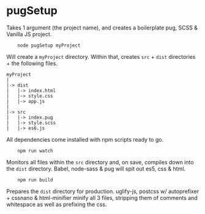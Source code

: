 # pugSetup

Takes 1 argument (the project name), and creates a boilerplate pug, SCSS & Vanilla JS project.

```
    node pugSetup myProject
```

Will create a `myProject` directory. Within that, creates `src` + `dist` directories + the following files.

```
myProject
|
|-> dist
|   |-> index.html
|   |-> style.css
|   |-> app.js
|
|-> src
|   |-> index.pug
|   |-> style.scss
|   |-> es6.js
```

All dependencies come installed with npm scripts ready to go.

```
    npm run watch
```

Monitors all files within the `src` directory and, on save, compiles down into the `dist` directory. Babel, node-sass & pug will spit out es5, css & html.

```
    npm run build
```

Prepares the `dist` directory for production. uglify-js, postcss w/ autoprefixer + cssnano & html-minifier minify all 3 files, stripping them of comments and whitespace as well as prefixing the css.
